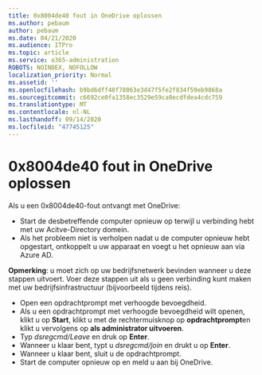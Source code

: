 ```yaml
---
title: 0x8004de40 fout in OneDrive oplossen
ms.author: pebaum
author: pebaum
ms.date: 04/21/2020
ms.audience: ITPro
ms.topic: article
ms.service: o365-administration
ROBOTS: NOINDEX, NOFOLLOW
localization_priority: Normal
ms.assetid: ''
ms.openlocfilehash: b9bd6dff48f78063e3d47f5fe2f834f59eb9868a
ms.sourcegitcommit: c6692ce0fa1358ec3529e59ca0ecdfdea4cdc759
ms.translationtype: MT
ms.contentlocale: nl-NL
ms.lasthandoff: 09/14/2020
ms.locfileid: "47745125"
---
```

# <a name="fix-0x8004de40-error-in-onedrive"></a>0x8004de40 fout in OneDrive oplossen

Als u een 0x8004de40-fout ontvangt met OneDrive:

- Start de desbetreffende computer opnieuw op terwijl u verbinding hebt met uw Acitve-Directory domein.
- Als het probleem niet is verholpen nadat u de computer opnieuw hebt opgestart, ontkoppelt u uw apparaat en voegt u het opnieuw aan via Azure AD. 

**Opmerking**: u moet zich op uw bedrijfsnetwerk bevinden wanneer u deze stappen uitvoert. Voer deze stappen uit als u geen verbinding kunt maken met uw bedrijfsinfrastructuur (bijvoorbeeld tijdens reis). 

- Open een opdrachtprompt met verhoogde bevoegdheid. 
- Als u een opdrachtprompt met verhoogde bevoegdheid wilt openen, klikt u op **Start**, klikt u met de rechtermuisknop op **opdrachtprompt**en klikt u vervolgens op **als administrator uitvoeren**.
- Typ *dsregcmd/Leave* en druk op **Enter**.
- Wanneer u klaar bent, typt u *dsregcmd/join* en drukt u op **Enter**.
- Wanneer u klaar bent, sluit u de opdrachtprompt.
- Start de computer opnieuw op en meld u aan bij OneDrive.